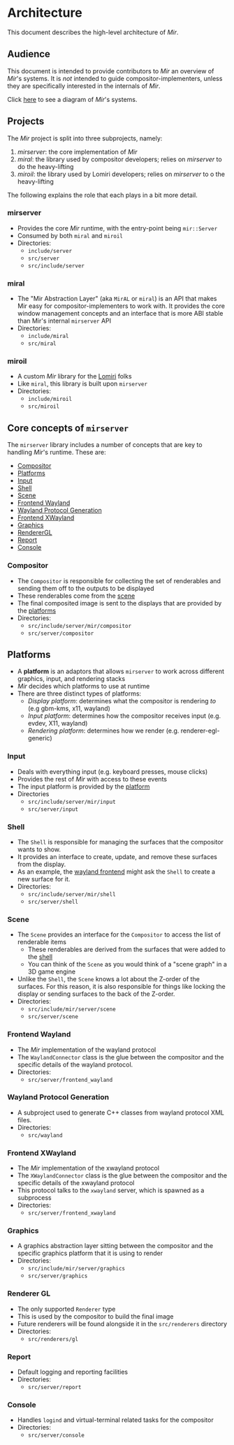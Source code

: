 # Architecture
This document describes the high-level architecture of *Mir*.

## Audience
This document is intended to provide contributors to *Mir* an overview of *Mir*'s systems. It is *not* intended to guide compositor-implementers, unless they are specifically interested in the internals of *Mir*.

Click [here](./architecture_diagram.rst) to see a diagram of *Mir*'s systems.

## Projects
The *Mir* project is split into three subprojects, namely:

1. *mirserver*: the core implementation of *Mir*
2. *miral*: the library used by compositor developers; relies on *mirserver* to do the heavy-lifting
3. *miroil*: the library used by Lomiri developers; relies on *mirserver* to o the heavy-lifting

The following explains the role that each plays in a bit more detail.

### mirserver
- Provides the core *Mir* runtime, with the entry-point being `mir::Server`
- Consumed by both `miral` and `miroil`
- Directories:
  - `include/server`
  - `src/server`
  - `src/include/server`

### miral
- The "Mir Abstraction Layer" (aka `MirAL` or `miral`) is an API that makes Mir easy for compositor-implementers to work with. It provides the core window management concepts and an interface that is more ABI stable than Mir's internal `mirserver` API
- Directories:
  - `include/miral`
  - `src/miral`

### miroil
- A custom *Mir* library for the [Lomiri](https://lomiri.com/) folks 
- Like `miral`, this library is built upon `mirserver`
- Directories:
  - `include/miroil`
  - `src/miroil`

## Core concepts of `mirserver`
The `mirserver` library includes a number of concepts that are key to handling *Mir*'s runtime. These are:

- [Compositor](#compositor)
- [Platforms](#platforms)
- [Input](#input)
- [Shell](#shell)
- [Scene](#scene)
- [Frontend Wayland](#frontend-wayland)
- [Wayland Protocol Generation](#wayland-protocol-generation)
- [Frontend XWayland](#frontend-xwayland)
- [Graphics](#graphics)
- [RendererGL](#renderer-gl)
- [Report](#report)
- [Console](#console)

### Compositor
- The `Compositor` is responsible for collecting the set of renderables and sending them off to the outputs to be displayed
- These renderables come from the [scene](#scene)
- The final composited image is sent to the displays that are provided by the [platforms](#platforms)
- Directories:
  - `src/include/server/mir/compositor`
  - `src/server/compositor`

## Platforms
- A **platform** is an adaptors that allows `mirserver` to work across different graphics, input, and rendering stacks
- *Mir* decides which platforms to use at runtime
- There are three distinct types of platforms:
  - *Display platform*: determines what the compositor is rendering *to* (e.g gbm-kms, x11, wayland)
  - *Input platform*: determines how the compositor receives input (e.g. evdev, X11, wayland)
  - *Rendering platform*: determines how we render (e.g. renderer-egl-generic)

### Input
- Deals with everything input (e.g. keyboard presses, mouse clicks)
- Provides the rest of *Mir* with access to these events
- The input platform is provided by the [platform](#platforms)
- Directories
  - `src/include/server/mir/input`
  - `src/server/input`

### Shell
- The `Shell` is responsible for managing the surfaces that the compositor wants to show.
- It provides an interface to create, update, and remove these surfaces from the display.
- As an example, the [wayland frontend](#frontend-wayland) might ask the `Shell` to create a new surface for it.
- Directories:
  - `src/include/server/mir/shell`
  - `src/server/shell`

### Scene
- The `Scene` provides an interface for the `Compositor` to access the list of renderable items
  - These renderables are derived from the surfaces that were added to the [shell](#shell)
  - You can think of the `Scene` as you would think of a "scene graph" in a 3D game engine
- Unlike the `Shell`, the `Scene` knows a lot about the Z-order of the surfaces. For this reason, it is also responsible for things like locking the display or sending surfaces to the back of the Z-order.
- Directories:
  - `src/include/mir/server/scene`
  - `src/server/scene`

### Frontend Wayland
- The *Mir* implementation of the wayland protocol
- The `WaylandConnector` class is the glue between the compositor and the specific details of the wayland protocol.
- Directories:
  - `src/server/frontend_wayland`

### Wayland Protocol Generation
- A subproject used to generate C++ classes from wayland protocol XML files.
- Directories:
  - `src/wayland`

### Frontend XWayland
- The *Mir* implementation of the xwayland protocol
- The `XWaylandConnector` class is the glue between the compositor and the specific details of the xwayland protocol
- This protocol talks to the `xwayland` server, which is spawned as a subprocess
- Directories:
  - `src/server/frontend_xwayland`

### Graphics
- A graphics abstraction layer sitting between the compositor and the specific graphics platform that it is using to render
- Directories:
  - `src/include/mir/server/graphics`
  - `src/server/graphics`

### Renderer GL
- The only supported `Renderer` type
- This is used by the compositor to build the final image
- Future renderers will be found alongside it in the `src/renderers` directory
- Directories:
  - `src/renderers/gl`

### Report
- Default logging and reporting facilities
- Directories:
  - `src/server/report`

### Console
- Handles `logind` and virtual-terminal related tasks for the compositor
- Directories:
  - `src/server/console`